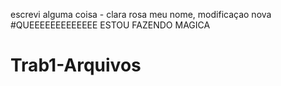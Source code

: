 escrevi alguma coisa - clara rosa
meu nome, modificaçao nova
#QUEEEEEEEEEEEEE ESTOU FAZENDO MAGICA
# Trab1-Arquivos

